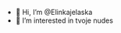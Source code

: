 - 👋 Hi, I’m @Elinkajelaska
- 👀 I’m interested in tvoje nudes

<!---
Elinkajelaska/Elinkajelaska is a ✨ special ✨ repository because its `README.md` (this file) appears on your GitHub profile.
You can click the Preview link to take a look at your changes.
--->
